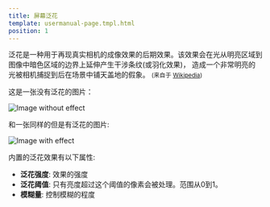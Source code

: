```yaml
---
title: 屏幕泛花
template: usermanual-page.tmpl.html
position: 1
---
```


泛花是一种用于再现真实相机的成像效果的后期效果。该效果会在光从明亮区域到图像中暗色区域的边界上延伸产生干涉条纹(或羽化效果)， 造成一个非常明亮的光被相机捕捉到后在场景中铺天盖地的假象。 <small>(来自于 [Wikipedia][1])</small>

这是一张没有泛花的图片：

<img alt="Image without effect" src="/images/platform/posteffects/without_effects.png"></img>

和一张同样的但是有泛花的图片:

<img alt="Image with effect" src="/images/platform/posteffects/with_bloom.png"></img>

内置的泛花效果有以下属性:
* **泛花强度**: 效果的强度
* **泛花阈值**: 只有亮度超过这个阈值的像素会被处理。范围从0到1。
* **模糊量**: 控制模糊的程度

[1]: http://en.wikipedia.org/wiki/Bloom_(shader_effect)

